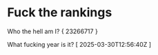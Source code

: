# Fuck the rankings

Who the hell am I?
{ 23266717 }

What fucking year is it?
[ 2025-03-30T12:56:40Z ]
